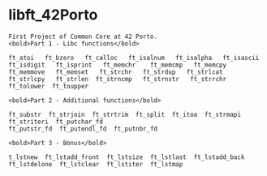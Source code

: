 # libft_42Porto
    First Project of Common Core at 42 Porto.
    <bold>Part 1 - Libc functions</bold>

    ft_atoi   ft_bzero   ft_calloc   ft_isalnum   ft_isalpha   ft_isascii   ft_isdigit   ft_isprint   ft_memchr    ft_memcmp   ft_memcpy   ft_memmove   ft_memset   ft_strchr   ft_strdup   ft_strlcat   ft_strlcpy   ft_strlen  ft_strncmp   ft_strnstr   ft_strrchr   ft_tolower  ft_toupper

    <bold>Part 2 - Additional functions</bold>
    
    ft_substr  ft_strjoin  ft_strtrim  ft_split  ft_itoa  ft_strmapi  ft_striteri  ft_putchar_fd 
    ft_putstr_fd  ft_putendl_fd  ft_putnbr_fd
    
    <bold>Part 3 - Bonus</bold>
    
    t_lstnew  ft_lstadd_front  ft_lstsize  ft_lstlast  ft_lstadd_back  ft_lstdelone  ft_lstclear  ft_lstiter  ft_lstmap
